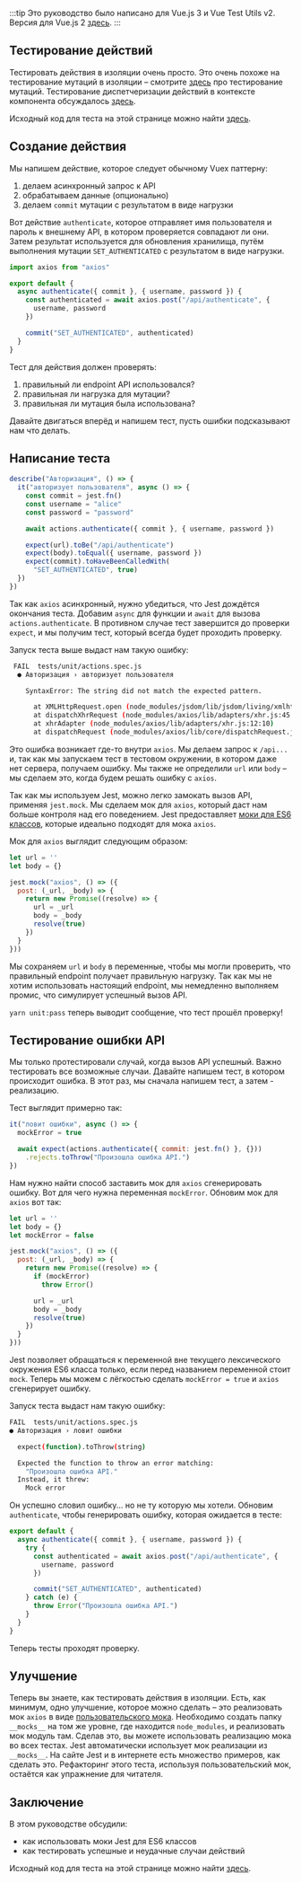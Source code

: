 :::tip Это руководство было написано для Vue.js 3 и Vue Test Utils v2.
Версия для Vue.js 2 [здесь](/ru).
:::

## Тестирование действий

Тестировать действия в изоляции очень просто. Это очень похоже на тестирование мутаций в изоляции – смотрите [здесь](https://lmiller1990.github.io/vue-testing-handbook/ru/vuex-mutations.html) про тестирование мутаций. Тестирование диспетчеризации действий в контексте компонента обсуждалось [здесь](https://lmiller1990.github.io/vue-testing-handbook/ru/vuex-in-components-mutations-and-actions.html).

Исходный код для теста на этой странице можно найти [здесь](https://github.com/lmiller1990/vue-testing-handbook/tree/master/demo-app-vue-3/tests/unit/actions.spec.js).

## Создание действия

Мы напишем действие, которое следует обычному Vuex паттерну:

1. делаем асинхронный запрос к API
2. обрабатываем данные (опционально)
3. делаем `commit` мутации с результатом в виде нагрузки

Вот действие `authenticate`, которое отправляет имя пользователя и пароль к внешнему API, в котором проверяется совпадают ли они. Затем результат используется для обновления хранилища, путём выполнения мутации `SET_AUTHENTICATED` с результатом в виде нагрузки.

```js
import axios from "axios"

export default {
  async authenticate({ commit }, { username, password }) {
    const authenticated = await axios.post("/api/authenticate", {
      username, password
    })

    commit("SET_AUTHENTICATED", authenticated)
  }
}
```

Тест для действия должен проверять:

1. правильный ли endpoint API использовался?
2. правильная ли нагрузка для мутации?
3. правильная ли мутация была использована?

Давайте двигаться вперёд и напишем тест, пусть ошибки подсказывают нам что делать.

## Написание теста

```js
describe("Авторизация", () => {
  it("авторизует пользователя", async () => {
    const commit = jest.fn()
    const username = "alice"
    const password = "password"

    await actions.authenticate({ commit }, { username, password })

    expect(url).toBe("/api/authenticate")
    expect(body).toEqual({ username, password })
    expect(commit).toHaveBeenCalledWith(
      "SET_AUTHENTICATED", true)
  })
})
```

Так как `axios` асинхронный, нужно убедиться, что Jest дождётся окончания теста. Добавим `async` для функции и `await` для вызова `actions.authenticate`. В противном случае тест завершится до проверки `expect`, и мы получим тест, который всегда будет проходить проверку.

Запуск теста выше выдаст нам такую ошибку:

```bash
 FAIL  tests/unit/actions.spec.js
  ● Авторизация › авторизует пользователя

    SyntaxError: The string did not match the expected pattern.

      at XMLHttpRequest.open (node_modules/jsdom/lib/jsdom/living/xmlhttprequest.js:482:15)
      at dispatchXhrRequest (node_modules/axios/lib/adapters/xhr.js:45:13)
      at xhrAdapter (node_modules/axios/lib/adapters/xhr.js:12:10)
      at dispatchRequest (node_modules/axios/lib/core/dispatchRequest.js:59:10)
```

Это ошибка возникает где-то внутри `axios`. Мы делаем запрос к `/api...` и, так как мы запускаем тест в тестовом окружении, в котором даже нет сервера, получаем ошибку. Мы также не определили `url` или `body` – мы сделаем это, когда будем решать ошибку с `axios`.

Так как мы используем Jest, можно легко замокать вызов API, применяя `jest.mock`. Мы сделаем мок для `axios`, который даст нам больше контроля над его поведением. Jest предоставляет [моки для ES6 классов](https://jestjs.io/docs/ru/es6-class-mocks), которые идеально подходят для мока `axios`.

Мок для `axios` выглядит следующим образом:

```js
let url = ''
let body = {}

jest.mock("axios", () => ({
  post: (_url, _body) => { 
    return new Promise((resolve) => {
      url = _url
      body = _body
      resolve(true)
    })
  }
}))
```

Мы сохраняем `url` и `body` в переменные, чтобы мы могли проверить, что правильный endpoint получает правильную нагрузку. Так как мы не хотим использовать настоящий endpoint, мы немедленно выполняем промис, что симулирует успешный вызов API.


`yarn unit:pass` теперь выводит сообщение, что тест прошёл проверку!

## Тестирование ошибки API

Мы только протестировали случай, когда вызов API успешный. Важно тестировать все возможные случаи. Давайте напишем тест, в котором происходит ошибка. В этот раз, мы сначала напишем тест, а затем - реализацию.

Тест выглядит примерно так:

```js
it("ловит ошибки", async () => {
  mockError = true

  await expect(actions.authenticate({ commit: jest.fn() }, {}))
    .rejects.toThrow("Произошла ошибка API.")
})
```

Нам нужно найти способ заставить мок для `axios` сгенерировать ошибку. Вот для чего нужна переменная `mockError`. Обновим мок для `axios` вот так:

```js
let url = ''
let body = {}
let mockError = false

jest.mock("axios", () => ({
  post: (_url, _body) => { 
    return new Promise((resolve) => {
      if (mockError) 
        throw Error()

      url = _url
      body = _body
      resolve(true)
    })
  }
}))
```

Jest позволяет обращаться к переменной вне текущего лексического окружения ES6 класса только, если перед названием переменной стоит `mock`. Теперь мы можем с лёгкостью сделать `mockError = true` и `axios` сгенерирует ошибку.

Запуск теста выдаст нам такую ошибку:

```bash
FAIL  tests/unit/actions.spec.js
● Авторизация › ловит ошибки

  expect(function).toThrow(string)

  Expected the function to throw an error matching:
    "Произошла ошибка API."
  Instead, it threw:
    Mock error
```

Он успешно словил ошибку... но не ту которую мы хотели. Обновим `authenticate`, чтобы генерировать ошибку, которая ожидается в тесте: 

```js
export default {
  async authenticate({ commit }, { username, password }) {
    try {
      const authenticated = await axios.post("/api/authenticate", {
        username, password
      })

      commit("SET_AUTHENTICATED", authenticated)
    } catch (e) {
      throw Error("Произошла ошибка API.")
    }
  }
}
```

Теперь тесты проходят проверку.

## Улучшение

Теперь вы знаете, как тестировать действия в изоляции. Есть, как минимум, одно улучшение, которое можно сделать – это реализовать мок `axios` в виде [пользовательского мока](https://jestjs.io/docs/ru/manual-mocks). Необходимо создать папку `__mocks__` на том же уровне, где находится `node_modules`, и реализовать мок модуль там. Сделав это, вы можете использовать реализацию мока во всех тестах. Jest автоматически использует мок реализации из `__mocks__`. На сайте Jest и в интернете есть множество примеров, как сделать это. Рефакторинг этого теста, используя пользовательский мок, остаётся как упражнение для читателя.


## Заключение

В этом руководстве обсудили:

- как использовать моки Jest для ES6 классов
- как тестировать успешные и неудачные случаи действий

Исходный код для теста на этой странице можно найти [здесь](https://github.com/lmiller1990/vue-testing-handbook/tree/master/demo-app-vue-3/tests/unit/actions.spec.js).
